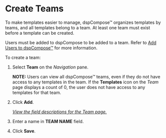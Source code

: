# Create Teams

To make templates easier to manage, dspCompose™ organizes templates by
teams, and all templates belong to a team. At least one team must exist
before a template can be created.

Users must be added to dspCompose to be added to a team. Refer to [Add
Users to dspCompose™](../Config/Add_Users_to_dspCompose.htm) for more
information.

To create a team:

1.  Select **Team** on the *Navigation* pane.
    
    **NOTE:** Users can view all dspCompose™ teams, even if they do not
    have access to any templates in the team. If the **Templates** icon
    on the *Team* page displays a count of 0, the user does not have
    access to any templates for that team.

2.  Click **Add**.
    
    *[View the field descriptions for the Team
    page.](../Page_Desc/Team.htm)*

3.  Enter a name in **TEAM NAME** field.

4.  Click **Save**.
